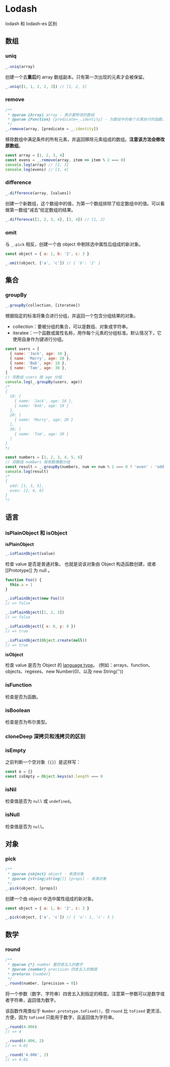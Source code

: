# Lodash

lodash 和 lodash-es 区别

## 数组

### uniq

```js
_.uniq(array)
```

创建一个去**重后**的 array 数组副本。只有第一次出现的元素才会被保留。

```js
_.uniq([1, 1, 2, 2, 3]) // [1, 2, 3]
```

### remove

```js
/**
 * @param {Array} array - 表示要修改的数组
 * @param {Function} [predicate=_.identity] - 为数组中的每个元素执行的函数，如果返回真值，则该元素被移除，函数执行时会传入 3 个参数：value, index, array
 */
_.remove(array, [predicate = _.identity])
```

移除数组中满足条件的所有元素，并返回移除元素组成的数组。**注意该方法会修改原数组**。

```js
const array = [1, 2, 3, 4]
const evens = _.remove(array, item => item % 2 === 0)
console.log(array) // [1, 3]
console.log(evens) // [2, 4]
```

### difference

```js
_.difference(array, [values])
```

创建一个新数组，这个数组中的值，为第一个数组排除了给定数组中的值。可以看做第一数组“减去”给定数组的结果。

```js
_.difference([1, 2, 3, 4], [3, 4]) // [1, 2]
```

### omit

与 `_.pick` 相反，创建一个由 object 中剔除选中属性后组成的新对象。

```js
const object = { a: 1, b: '2', c: 3 }

_.omit(object, ['a', 'c']) // { 'b': '2' }
```

## 集合

### groupBy

```js
_.groupBy(collection, [iteratee])
```

根据指定的标准将集合进行分组，并返回一个包含分组结果的对象。

- collection：要被分组的集合，可以是数组、对象或字符串。
- iteratee：一个函数或属性名称，用作每个元素的分组标准。默认情况下，它使用自身作为键进行分组。

```js
const users = [
  { name: 'Jack', age: 18 },
  { name: 'Marry', age: 20 },
  { name: 'Bob', age: 18 },
  { name: 'Tom', age: 30 },
]
// 将数组 users 按 age 分组
console.log(_.groupBy(users, age))
/*
{
  18: [
    { name: 'Jack', age: 18 },
    { name: 'Bob', age: 18 }
  ],
  20: [
    { name: 'Marry', age: 20 }
  ],
  30: [
    { name: 'Tom', age: 30 }
  ]
}
*/
```

```js
const numbers = [1, 2, 3, 4, 5, 6]
// 将数组 numbers 按奇数偶数分组
const result = _.groupBy(numbers, num => num % 2 === 0 ? 'even' : 'odd')
console.log(result)
/*
{
  odd: [1, 3, 5],
  even: [2, 4, 6]
}
*/
```

## 语言

### isPlainObject 和 isObject

**isPlainObject**

```js
_.isPlainObject(value)
```

检查 value 是否是普通对象。 也就是说该对象由 Object 构造函数创建，或者 [[Prototype]] 为 null 。

```js
function Foo() {
  this.a = 1
}

_.isPlainObject(new Foo())
// => false

_.isPlainObject([1, 2, 3])
// => false

_.isPlainObject({ x: 0, y: 0 })
// => true

_.isPlainObject(Object.create(null))
// => true
```

**isObject**

检查 value 是否为 Object 的 [language type](https://262.ecma-international.org/7.0/#sec-ecmascript-language-types)。 (例如：arrays、function、 objects、regexes、new Number(0)、以及 new String(''))

### isFunction

检查是否为函数。

### isBoolean

检查是否为布尔类型。

### cloneDeep 深拷贝和浅拷贝的区别

### isEmpty

之前判断一个空对象（`{}`）是这样写：

```js
const o = {}
const isEmpty = Object.keys(o).length === 0
```

### isNil

检查值是否为 `null` 或 `undefined`。

### isNull

检查值是否为 `null`。

## 对象

### pick

```js
/**
 * @param {object} object - 来源对象
 * @param {string|string[]} [props] - 来源对象
 */
_.pick(object, [props])
```

创建一个由 object 中选中属性组成的新对象。

```js
const object = { a: 1, b: '2', c: 3 }

_.pick(object, ['a', 'c']) // { 'a': 1, 'c': 3 }
```

## 数学

### round

```js
/**
 * @param {*} number 要四舍五入的数字
 * @param {number} precision 四舍五入的精度
 * @returns {number}
 */
_.round(number, [precision = 0])
```

将一个参数（数字、字符串）四舍五入到指定的精度。注意第一参数可以是数字或者字符串，返回值为数字。

该函数作用类似于 `Number.prototype.toFixed()`，但 `round` 比 `toFixed` 更灵活、方便，因为 `toFixed` 只能用于数字，且返回值为字符串。

```js
_.round(4.006)
// => 4

_.round(4.006, 2)
// => 4.01

_.round('4.006', 2)
// => 4.01
```
